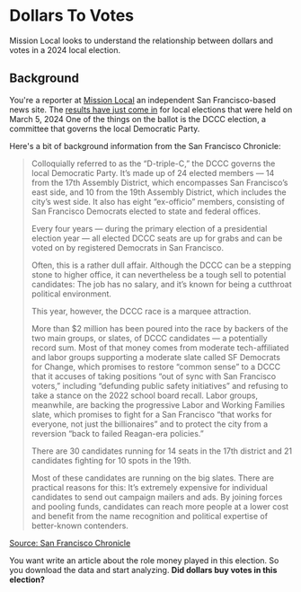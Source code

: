 # Dollars To Votes

Mission Local looks to understand the relationship between dollars and votes in a 2024 local election.

## Background

You're a reporter at [Mission Local](https://missionlocal.org/) an independent San Francisco-based news site. The [results have just come in](https://missionlocal.org/2024/03/election-results-march-2024-dccc-assembly-props-court-maps-live-updates/) for local elections that were held on March 5, 2024 One of the things on the ballot is the DCCC election, a committee that governs the local Democratic Party. 

Here's a bit of background information from the San Francisco Chronicle:

> Colloquially referred to as the “D-triple-C,” the DCCC governs the local Democratic Party. It’s made up of 24 elected members — 14 from the 17th Assembly District, which encompasses San Francisco’s east side, and 10 from the 19th Assembly District, which includes the city’s west side. It also has eight “ex-officio” members, consisting of San Francisco Democrats elected to state and federal offices.
>
> Every four years — during the primary election of a presidential election year — all elected DCCC seats are up for grabs and can be voted on by registered Democrats in San Francisco. 
>
> Often, this is a rather dull affair. Although the DCCC can be a stepping stone to higher office, it can nevertheless be a tough sell to potential candidates: The job has no salary, and it’s known for being a cutthroat political environment. 
>
> This year, however, the DCCC race is a marquee attraction. 
> 
> More than $2 million has been poured into the race by backers of the two main groups, or slates, of DCCC candidates — a potentially record sum. Most of that money comes from moderate tech-affiliated and labor groups supporting a moderate slate called SF Democrats for Change, which promises to restore “common sense” to a DCCC that it accuses of taking positions “out of sync with San Francisco voters,” including “defunding public safety initiatives” and refusing to take a stance on the 2022 school board recall. Labor groups, meanwhile, are backing the progressive Labor and Working Families slate, which promises to fight for a San Francisco “that works for everyone, not just the billionaires” and to protect the city from a reversion “back to failed Reagan-era policies.”
>
> There are 30 candidates running for 14 seats in the 17th district and 21 candidates fighting for 10 spots in the 19th.
> 
> Most of these candidates are running on the big slates. There are practical reasons for this: It’s extremely expensive for individual candidates to send out campaign mailers and ads. By joining forces and pooling funds, candidates can reach more people at a lower cost and benefit from the name recognition and political expertise of better-known contenders. 



[Source: San Francisco Chronicle](https://www.sfchronicle.com/opinion/article/democratic-county-central-committee-18682320.php)

You want write an article about the role money played in this election. So you download the data and start analyzing. **Did dollars buy votes in this election?**

